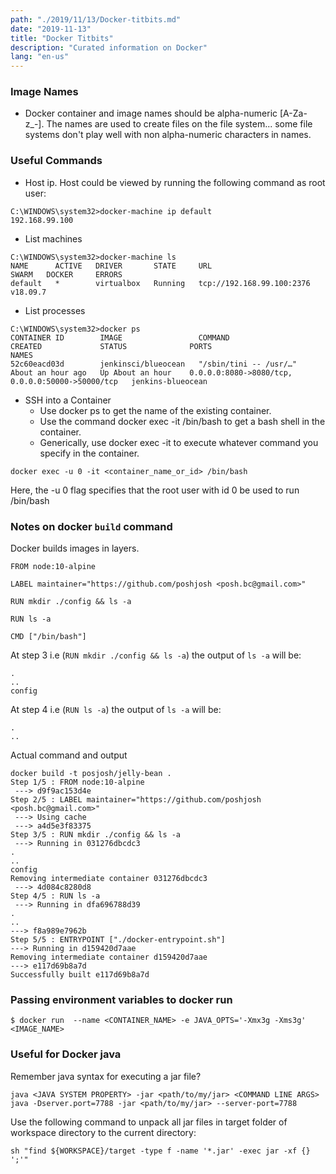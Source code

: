 ```yaml
---
path: "./2019/11/13/Docker-titbits.md"
date: "2019-11-13"
title: "Docker Titbits"
description: "Curated information on Docker"
lang: "en-us"
---
```


### Image Names ###
- Docker container and image names should be alpha-numeric [A-Za-z_-].
The names are used to create files on the file system... some file systems don't
play well with non alpha-numeric characters in names.

### Useful Commands ###
- Host ip.
Host could be viewed by running the following command as root user:
```
C:\WINDOWS\system32>docker-machine ip default
192.168.99.100
```

- List machines
```
C:\WINDOWS\system32>docker-machine ls
NAME      ACTIVE   DRIVER       STATE     URL                         SWARM   DOCKER     ERRORS
default   *        virtualbox   Running   tcp://192.168.99.100:2376           v18.09.7
```

- List processes
```
C:\WINDOWS\system32>docker ps
CONTAINER ID        IMAGE                 COMMAND                  CREATED             STATUS              PORTS                                              NAMES
52c60eacd03d        jenkinsci/blueocean   "/sbin/tini -- /usr/…"   About an hour ago   Up About an hour    0.0.0.0:8080->8080/tcp, 0.0.0.0:50000->50000/tcp   jenkins-blueocean
```

- SSH into a Container
  * Use docker ps to get the name of the existing container.
  * Use the command docker exec -it <container name> /bin/bash to get a bash shell in the container.
  * Generically, use docker exec -it <container name> <command> to execute whatever command you specify in the container.
```
docker exec -u 0 -it <container_name_or_id> /bin/bash
```
Here, the -u 0 flag specifies that the root user with id 0 be used to run /bin/bash

### Notes on docker `build` command ###

Docker builds images in layers.

```
FROM node:10-alpine

LABEL maintainer="https://github.com/poshjosh <posh.bc@gmail.com>"

RUN mkdir ./config && ls -a

RUN ls -a

CMD ["/bin/bash"]
```

At step 3 i.e (`RUN mkdir ./config && ls -a`) the output of `ls -a` will be:

```
.
..
config
```

At step 4 i.e (`RUN ls -a`) the output of `ls -a` will be:

```
.
..
```

Actual command and output
```
docker build -t posjosh/jelly-bean .
Step 1/5 : FROM node:10-alpine
 ---> d9f9ac153d4e
Step 2/5 : LABEL maintainer="https://github.com/poshjosh <posh.bc@gmail.com>"
 ---> Using cache
 ---> a4d5e3f83375
Step 3/5 : RUN mkdir ./config && ls -a
 ---> Running in 031276dbcdc3
.
..
config
Removing intermediate container 031276dbcdc3
 ---> 4d084c8280d8
Step 4/5 : RUN ls -a
 ---> Running in dfa696788d39
.
..
---> f8a989e7962b
Step 5/5 : ENTRYPOINT ["./docker-entrypoint.sh"]
---> Running in d159420d7aae
Removing intermediate container d159420d7aae
---> e117d69b8a7d
Successfully built e117d69b8a7d
```

### Passing environment variables to docker run ###

```
$ docker run  --name <CONTAINER_NAME> -e JAVA_OPTS='-Xmx3g -Xms3g' <IMAGE_NAME>
```

### Useful for Docker java ###

Remember java syntax for executing a jar file?

```
java <JAVA SYSTEM PROPERTY> -jar <path/to/my/jar> <COMMAND LINE ARGS>
java -Dserver.port=7788 -jar <path/to/my/jar> --server-port=7788
```

Use the following command to unpack all jar files in target folder of workspace directory to the current directory:

```
sh "find ${WORKSPACE}/target -type f -name '*.jar' -exec jar -xf {} ';'"
```
